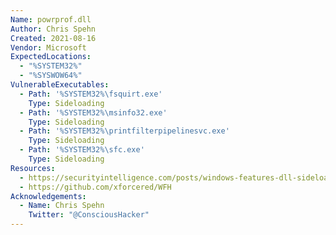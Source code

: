 ```yaml
---
Name: powrprof.dll
Author: Chris Spehn
Created: 2021-08-16
Vendor: Microsoft
ExpectedLocations:
  - "%SYSTEM32%"
  - "%SYSWOW64%"
VulnerableExecutables:
  - Path: '%SYSTEM32%\fsquirt.exe'
    Type: Sideloading
  - Path: '%SYSTEM32%\msinfo32.exe'
    Type: Sideloading
  - Path: '%SYSTEM32%\printfilterpipelinesvc.exe'
    Type: Sideloading
  - Path: '%SYSTEM32%\sfc.exe'
    Type: Sideloading
Resources:
  - https://securityintelligence.com/posts/windows-features-dll-sideloading/
  - https://github.com/xforcered/WFH
Acknowledgements:
  - Name: Chris Spehn
    Twitter: "@ConsciousHacker"
---
```



